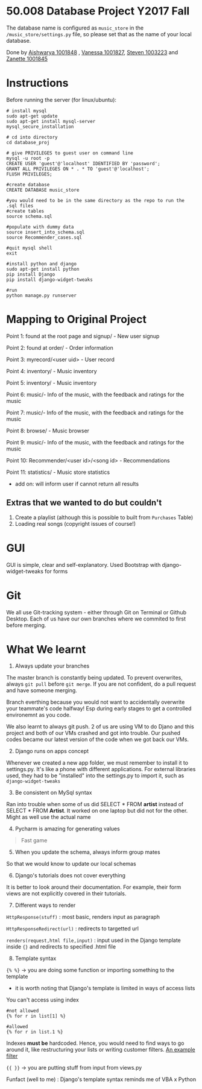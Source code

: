 # 50.008 Database Project Y2017 Fall

The database name is configured as `music_store` in the `/music_store/settings.py` file, so please set that as the name of your local database.

Done by [Aishwarya 1001848](https://github.com/aishwaryaprabhat) , [Vanessa 1001827](https://github.com/vanJargon), [Steven 1003223](https://github.com/kong-artist) and [Zanette 1001845](https://github.com/purplxholic)

# Instructions
Before running the server (for linux/ubuntu):
```
# install mysql
sudo apt-get update
sudo apt-get install mysql-server
mysql_secure_installation

# cd into directory
cd database_proj

# give PRIVILEGES to guest user on command line
mysql -u root -p
CREATE USER 'guest'@'localhost' IDENTIFIED BY 'password';
GRANT ALL PRIVILEGES ON * . * TO 'guest'@'localhost';
FLUSH PRIVILEGES;

#create database
CREATE DATABASE music_store

#you would need to be in the same directory as the repo to run the .sql files
#create tables
source schema.sql

#populate with dummy data
source insert_into_schema.sql
source Recommender_cases.sql

#quit mysql shell
exit

#install python and django
sudo apt-get install python
pip install Django
pip install django-widget-tweaks

#run
python manage.py runserver

```

# Mapping to Original Project

Point 1: found at the root page and signup/ - New user signup <br>

Point 2: found at order/ - Order information

Point 3: myrecord/\<user uid\> - User record

Point 4: inventory/ - Music inventory <br>

Point 5: inventory/ - Music inventory <br>

Point 6: music/- Info of the music, with the feedback and ratings for the music

Point 7: music/- Info of the music, with the feedback and ratings for the music

Point 8:  browse/ - Music browser

Point 9: music/- Info of the music, with the feedback and ratings for the music

Point 10: Recommender/\<user id\>/\<song id\> - Recommendations

Point 11: statistics/ - Music store statistics

* add on: will inform user if cannot return all results

## Extras that we wanted to do but couldn't
1. Create a playlist (although this is possible to built from ```Purchases``` Table)
2. Loading real songs (copyright issues of course!)

# GUI

GUI is simple, clear and self-explanatory. Used Bootstrap with django-widget-tweaks for forms

# Git

We all use Git-tracking system - either through Git on Terminal or Github Desktop. Each of us have our own branches where we commited to first before merging.

# What We learnt
1. Always update your branches

The master branch is constantly being updated. To prevent overwrites, always ```git pull``` before ```git merge```. If you are not confident, do a pull request and have someone merging.

Branch everthing because you would not want to accidentally overwrite your teammate's code halfway! Esp during early stages to get a controlled environemnt as you code.

We also learnt to always git push. 2 of us are using VM to do Djano and this project and both of our VMs crashed and got into trouble. Our pushed codes became our latest version of the code when we got back our VMs.

2. Django runs on apps concept

Whenever we created a new app folder, we must remember to install it to settings.py. It's like a phone with different applications. For external libraries used, they had to be "installed" into the settings.py to import it, such as ```django-widget-tweaks```

3. Be consistent on MySql syntax

Ran into trouble when some of us did SELECT * FROM **artist** instead of SELECT * FROM **Artist**. It worked on one laptop but did not for the other. Might as well use the actual name

4. Pycharm is amazing for generating values
> Fast game

5. When you update the schema, always inform group mates

So that we would know to update our local schemas

6. Django's tutorials does not cover everything

It is better to look around their documentation. For example, their form views are not explicitly covered in their tutorials.

7. Different ways to render

```HttpResponse(stuff)``` : most basic, renders input as paragraph

```HttpResponseRedirect(url)``` : redirects to targetted url

```renders(request,html file,input)``` : input used in the Django template inside ```{}``` and redirects to specified .html file

8. Template syntax

```{% %}``` -> you are doing some function or importing something to the template

* it is worth noting that Django's template is limited in ways of access lists

You can't access using index
```
#not allowed
{% for r in list[1] %}

#allowed
{% for r in list.1 %}
```
Indexes **must be** hardcoded. Hence, you would need to find ways to go around it, like restructuring your lists or writing customer filters. [An example filter](https://djangosnippets.org/snippets/2740/)

```{{ }}``` -> you are putting stuff from input from views.py

Funfact (well to me) : Django's template syntax reminds me of VBA x Python
